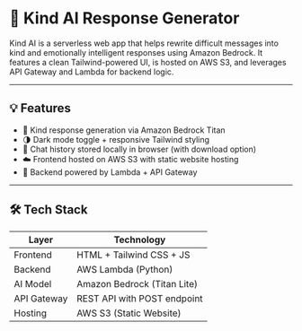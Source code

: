 # 🤖 Kind AI Response Generator

Kind AI is a serverless web app that helps rewrite difficult messages into kind and emotionally intelligent responses using Amazon Bedrock. It features a clean Tailwind-powered UI, is hosted on AWS S3, and leverages API Gateway and Lambda for backend logic.

---

## 💡 Features

- 💬 Kind response generation via Amazon Bedrock Titan
- 🌗 Dark mode toggle + responsive Tailwind styling
- 💾 Chat history stored locally in browser (with download option)
- ☁️ Frontend hosted on AWS S3 with static website hosting
- 🔁 Backend powered by Lambda + API Gateway

---

## 🛠 Tech Stack

| Layer       | Technology                   |
|-------------|-------------------------------|
| Frontend    | HTML + Tailwind CSS + JS      |
| Backend     | AWS Lambda (Python)           |
| AI Model    | Amazon Bedrock (Titan Lite)   |
| API Gateway | REST API with POST endpoint   |
| Hosting     | AWS S3 (Static Website)       |
